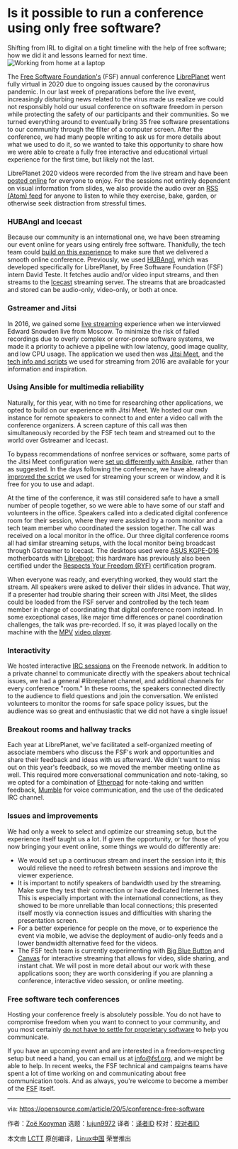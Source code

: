 [#]: collector: (lujun9972)
[#]: translator: ( )
[#]: reviewer: ( )
[#]: publisher: ( )
[#]: url: ( )
[#]: subject: (Is it possible to run a conference using only free software?)
[#]: via: (https://opensource.com/article/20/5/conference-free-software)
[#]: author: (Zoë Kooyman https://opensource.com/users/zoe1)

Is it possible to run a conference using only free software?
======
Shifting from IRL to digital on a tight timeline with the help of free
software; how we did it and lessons learned for next time.
![Working from home at a laptop][1]

The [Free Software Foundation's][2] (FSF) annual conference [LibrePlanet][3] went fully virtual in 2020 due to ongoing issues caused by the coronavirus pandemic. In our last week of preparations before the live event, increasingly disturbing news related to the virus made us realize we could not responsibly hold our usual conference on software freedom in person while protecting the safety of our participants and their communities. So we turned everything around to eventually bring 35 free software presentations to our community through the filter of a computer screen. After the conference, we had many people writing to ask us for more details about what we used to do it, so we wanted to take this opportunity to share how we were able to create a fully free interactive and educational virtual experience for the first time, but likely not the last.

LibrePlanet 2020 videos were recorded from the live stream and have been [posted online][4] for everyone to enjoy. For the sessions not entirely dependent on visual information from slides, we also provide the audio over an [RSS (Atom) feed][5] for anyone to listen to while they exercise, bake, garden, or otherwise seek distraction from stressful times.

### HUBAngl and Icecast

Because our community is an international one, we have been streaming our event online for years using entirely free software. Thankfully, the tech team could [build on this experience][6] to make sure that we delivered a smooth online conference. Previously, we used [HUBAngl][7], which was developed specifically for LibrePlanet, by Free Software Foundation (FSF) intern David Teste. It fetches audio and/or video input streams, and then streams to the [Icecast][8] streaming server. The streams that are broadcasted and stored can be audio-only, video-only, or both at once.

### Gstreamer and Jitsi

In 2016, we gained some [live streaming][9] experience when we interviewed Edward Snowden live from Moscow. To minimize the risk of failed recordings due to overly complex or error-prone software systems, we made it a priority to achieve a pipeline with low latency, good image quality, and low CPU usage. The application we used then was [Jitsi Meet][10], and the [tech info and scripts][11] we used for streaming from 2016 are available for your information and inspiration.

### Using Ansible for multimedia reliability

Naturally, for this year, with no time for researching other applications, we opted to build on our experience with Jitsi Meet. We hosted our own instance for remote speakers to connect to and enter a video call with the conference organizers. A screen capture of this call was then simultaneously recorded by the FSF tech team and streamed out to the world over Gstreamer and Icecast.

To bypass recommendations of nonfree services or software, some parts of the Jitsi Meet configuration were [set up differently with Ansible][12], rather than as suggested. In the days following the conference, we have already [improved the script][13] we used for streaming your screen or window, and it is free for you to use and adapt.

At the time of the conference, it was still considered safe to have a small number of people together, so we were able to have some of our staff and volunteers in the office. Speakers called into a dedicated digital conference room for their session, where they were assisted by a room monitor and a tech team member who coordinated the session together. The call was received on a local monitor in the office. Our three digital conference rooms all had similar streaming setups, with the local monitor being broadcast through Gstreamer to Icecast. The desktops used were [ASUS KGPE-D16][14] motherboards with [Libreboot][15]; this hardware has previously also been certified under the [Respects Your Freedom (RYF)][16] certification program.

When everyone was ready, and everything worked, they would start the stream. All speakers were asked to deliver their slides in advance. That way, if a presenter had trouble sharing their screen with Jitsi Meet, the slides could be loaded from the FSF server and controlled by the tech team member in charge of coordinating that digital conference room instead. In some exceptional cases, like major time differences or panel coordination challenges, the talk was pre-recorded. If so, it was played locally on the machine with the [MPV][17] [video player][17].

### Interactivity

We hosted interactive [IRC sessions][18] on the Freenode network. In addition to a private channel to communicate directly with the speakers about technical issues, we had a general #libreplanet channel, and additional channels for every conference "room." In these rooms, the speakers connected directly to the audience to field questions and join the conversation. We enlisted volunteers to monitor the rooms for safe space policy issues, but the audience was so great and enthusiastic that we did not have a single issue!

### Breakout rooms and hallway tracks

Each year at LibrePlanet, we've facilitated a self-organized meeting of associate members who discuss the FSF's work and opportunities and share their feedback and ideas with us afterward. We didn't want to miss out on this year's feedback, so we moved the member meeting online as well. This required more conversational communication and note-taking, so we opted for a combination of [Etherpad][19] for note-taking and written feedback, [Mumble][20] for voice communication, and the use of the dedicated IRC channel.

### Issues and improvements

We had only a week to select and optimize our streaming setup, but the experience itself taught us a lot. If given the opportunity, or for those of you now bringing your event online, some things we would do differently are:

  * We would set up a continuous stream and insert the session into it; this would relieve the need to refresh between sessions and improve the viewer experience.
  * It is important to notify speakers of bandwidth used by the streaming. Make sure they test their connection or have dedicated Internet lines. This is especially important with the international connections, as they showed to be more unreliable than local connections; this presented itself mostly via connection issues and difficulties with sharing the presentation screen.
  * For a better experience for people on the move, or to experience the event via mobile, we advise the deployment of audio-only feeds and a lower bandwidth alternative feed for the videos.
  * The FSF tech team is currently experimenting with [Big Blue Button][21] and [Canvas][22] for interactive streaming that allows for video, slide sharing, and instant chat. We will post in more detail about our work with these applications soon; they are worth considering if you are planning a conference, interactive video session, or online meeting.



### Free software tech conferences

Hosting your conference freely is absolutely possible. You do not have to compromise freedom when you want to connect to your community, and you most certainly [do not have to settle for proprietary software][23] to help you communicate.

If you have an upcoming event and are interested in a freedom-respecting setup but need a hand, you can email us at [info@fsf.org][24], and we might be able to help. In recent weeks, the FSF technical and campaigns teams have spent a lot of time working on and communicating about free communication tools. And as always, you're welcome to become a member of the [FSF][25] itself.

--------------------------------------------------------------------------------

via: https://opensource.com/article/20/5/conference-free-software

作者：[Zoë Kooyman][a]
选题：[lujun9972][b]
译者：[译者ID](https://github.com/译者ID)
校对：[校对者ID](https://github.com/校对者ID)

本文由 [LCTT](https://github.com/LCTT/TranslateProject) 原创编译，[Linux中国](https://linux.cn/) 荣誉推出

[a]: https://opensource.com/users/zoe1
[b]: https://github.com/lujun9972
[1]: https://opensource.com/sites/default/files/styles/image-full-size/public/lead-images/wfh_work_home_laptop_work.png?itok=VFwToeMy (Working from home at a laptop)
[2]: https://www.fsf.org
[3]: https://libreplanet.org
[4]: https://www.fsf.org/blogs/community/libreplanet-2020-videos-now-available-online
[5]: https://media.libreplanet.org/atom/
[6]: https://libreplanet.org/wiki/LibrePlanet:Conference/2019/Streaming
[7]: https://github.com/soonum/hubangl
[8]: https://icecast.org/
[9]: https://www.fsf.org/bulletin/2016/spring/mr-snowden-or-how-i-learned-to-stop-worrying-and-love-gstreamer
[10]: https://directory.fsf.org/wiki/Jitsi-Meet
[11]: https://libreplanet.org/wiki/LibrePlanet:Conference/2016/Streaming
[12]: https://vcs.fsf.org/?p=jitsi-ansible.git;a=summary
[13]: https://vcs.fsf.org/?p=streamdesktop.git;a=summary
[14]: https://libreboot.org/docs/hardware/kgpe-d16.html
[15]: http://libreboot.org
[16]: https://ryf.fsf.org/products/VikingsD16
[17]: https://directory.fsf.org/wiki/Mpv
[18]: https://webchat.freenode.net/
[19]: https://directory.fsf.org/wiki/Etherpad
[20]: http://mumble.info
[21]: https://bigbluebutton.org/
[22]: https://directory.fsf.org/wiki/Canvas
[23]: https://opensource.com/article/20/4/stay-touch-using-free-software
[24]: mailto:info@fsf.org
[25]: http://fsf.org
